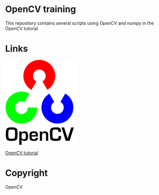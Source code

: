 # OpenCV training 
This repository contains several scripts using OpenCV and numpy in the OpenCV tutorial

# Links 
![OpenCV logo](https://github.com/ZeJackOfSpades/Training_OpenCV/blob/master/Images/openCVLogo.png)

[OpenCV tutorial](https://opencv-python-tutroals.readthedocs.io/en/latest/py_tutorials/py_tutorials.html)

# Copyright
OpenCV

